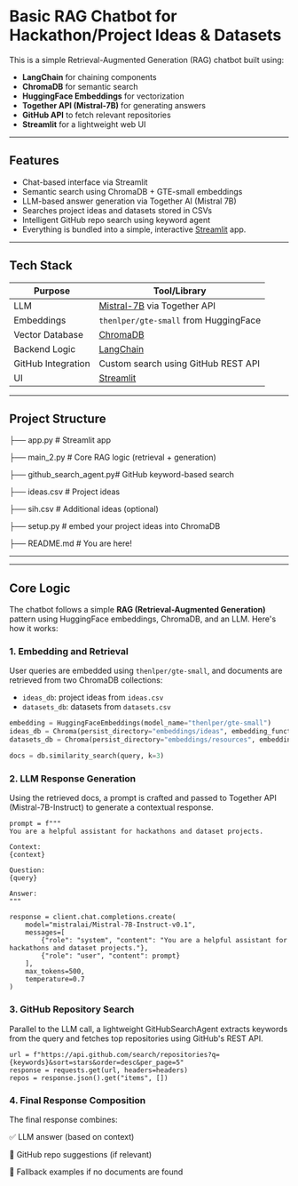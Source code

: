 
# Basic RAG Chatbot for Hackathon/Project Ideas & Datasets

This is a simple Retrieval-Augmented Generation (RAG) chatbot built using:

- **LangChain** for chaining components
- **ChromaDB** for semantic search
- **HuggingFace Embeddings** for vectorization
- **Together API (Mistral-7B)** for generating answers
- **GitHub API** to fetch relevant repositories
- **Streamlit** for a lightweight web UI

---

##  Features

- Chat-based interface via Streamlit
- Semantic search using ChromaDB + GTE-small embeddings
- LLM-based answer generation via Together AI (Mistral 7B)
- Searches project ideas and datasets stored in CSVs
- Intelligent GitHub repo search using keyword agent
- Everything is bundled into a simple, interactive [Streamlit](https://streamlit.io/) app.

---


## Tech Stack

| Purpose             | Tool/Library                        |
|---------------------|-------------------------------------|
| LLM                 | [Mistral-7B](https://www.together.ai/) via Together API |
| Embeddings          | `thenlper/gte-small` from HuggingFace |
| Vector Database     | [ChromaDB](https://www.trychroma.com/) |
| Backend Logic       | [LangChain](https://www.langchain.com/) |
| GitHub Integration  | Custom search using GitHub REST API |
| UI                  | [Streamlit](https://streamlit.io/)  |

---

## Project Structure

├── app.py # Streamlit app

├── main_2.py # Core RAG logic (retrieval + generation)

├── github_search_agent.py# GitHub keyword-based search

├── ideas.csv # Project ideas

├── sih.csv # Additional ideas (optional)

├── setup.py # embed your project ideas into ChromaDB

├── README.md # You are here!

---

---

## Core Logic

The chatbot follows a simple **RAG (Retrieval-Augmented Generation)** pattern using HuggingFace embeddings, ChromaDB, and an LLM. Here's how it works:

### 1. Embedding and Retrieval

User queries are embedded using `thenlper/gte-small`, and documents are retrieved from two ChromaDB collections:
- `ideas_db`: project ideas from `ideas.csv`
- `datasets_db`: datasets from `datasets.csv`

```python
embedding = HuggingFaceEmbeddings(model_name="thenlper/gte-small")
ideas_db = Chroma(persist_directory="embeddings/ideas", embedding_function=embedding)
datasets_db = Chroma(persist_directory="embeddings/resources", embedding_function=embedding)

docs = db.similarity_search(query, k=3)
```


### 2. LLM Response Generation
Using the retrieved docs, a prompt is crafted and passed to Together API (Mistral-7B-Instruct) to generate a contextual response.

```
prompt = f"""
You are a helpful assistant for hackathons and dataset projects.

Context:
{context}

Question:
{query}

Answer:
"""

response = client.chat.completions.create(
    model="mistralai/Mistral-7B-Instruct-v0.1",
    messages=[
        {"role": "system", "content": "You are a helpful assistant for hackathons and dataset projects."},
        {"role": "user", "content": prompt}
    ],
    max_tokens=500,
    temperature=0.7
)
```

### 3. GitHub Repository Search
Parallel to the LLM call, a lightweight GitHubSearchAgent extracts keywords from the query and fetches top repositories using GitHub's REST API.
```
url = f"https://api.github.com/search/repositories?q={keywords}&sort=stars&order=desc&per_page=5"
response = requests.get(url, headers=headers)
repos = response.json().get("items", [])
```
###  4. Final Response Composition
The final response combines:

✅ LLM answer (based on context)

🔗 GitHub repo suggestions (if relevant)

🛑 Fallback examples if no documents are found




